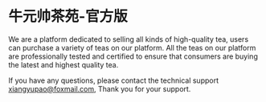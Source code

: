 # 牛元帅茶苑-官方版

We are a platform dedicated to selling all kinds of high-quality tea, users can purchase a variety of teas on our platform. All the teas on our platform are professionally tested and certified to ensure that consumers are buying the latest and highest quality tea.

If you have any questions, please contact the technical support xiangyupao@foxmail.com, Thank you for your support.
